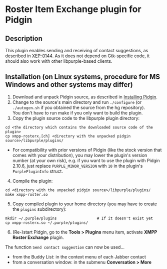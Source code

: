 # Roster Item Exchange plugin for Pidgin
## Description
This plugin enables sending and receiving of contact suggestions, as described in [XEP-0144](https://xmpp.org/extensions/xep-0144.html).
As it does not depend on Gtk-specific code, it should also work with other libpurple-based clients.

## Installation (on Linux systems, procedure for MS Windows and other systems may differ)

1. Download and unpack Pidgin source, as described in [Installing Pidgin](https://developer.pidgin.im/wiki/Installing%20Pidgin).
2. Change to the source's main directory and run `./configure` (or `./autogen.sh` if you obtained the source from the hg repository).  
  You don't have to run make if you only want to build the plugin.
3. Copy the plugin source code to the libpurple plugin directory:  
  ```
  cd <the directory which contains the downloaded source code of the plugin>
  cp xmpp-rosterx.[ch] <directory with the unpacked pidgin source>/libpurple/plugins/
  ```
  - For compatibility with prior versions of Pidgin (like the stock version that comes with your distribution), you may lower the plugin's version number (at your own risk), e.g. if you want to use the plugin with Pidgin 2.10.6, just replace `PURPLE_MINOR_VERSION` with `10` in the plugin's `PurplePluginInfo` struct.
4. Compile the plugin:  
  ```
  cd <directory with the unpacked pidgin source>/libpurple/plugins/
  make xmpp-roster.so
  ```
5. Copy compiled plugin to your home directory (you may have to create the `plugins` subdirectory):  
  ```
  mkdir ~/.purple/plugins                  # If it doesn't exist yet
  cp xmpp-rosterx.so ~/.purple/plugins/
  ```
6. (Re-)start Pidgin, go to the **Tools > Plugins** menu item, activate **XMPP Roster Exchange** plugin.

The function `Send contact suggestion` can now be used...
- from the Buddy List: in the context menu of each Jabber contact
- from a conversation window: in the submenu **Conversation > More**

